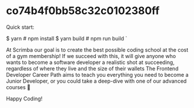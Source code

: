 # co74b4f0bb58c32c0102380ff

Quick start:

$ yarn # npm install
$ yarn build # npm run build
`

At Scrimba our goal is to create the best possible coding school at the cost of a gym membership! 
If we succeed with this, it will give anyone who wants to become a software developer a realistic shot at succeeding, regardless of where they live and the size of their wallets
The Frontend Developer Career Path aims to teach you everything you need to become a Junior Developer, or you could take a deep-dive with one of our advanced courses 🚀



Happy Coding!

